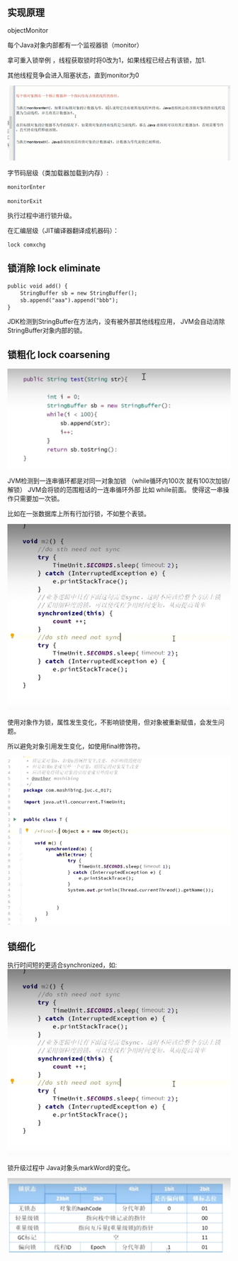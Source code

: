 实现原理
---
objectMonitor

每个Java对象内部都有一个监视器锁（monitor）

拿可重入锁举例 ，线程获取锁时将0改为1，如果线程已经占有该锁，加1.

其他线程竞争会进入阻塞状态，直到monitor为0

![img_2.png](img_2.png)

字节码层级（类加载器加载到内存）:

    monitorEnter 

    monitorExit

执行过程中进行锁升级。

在汇编层级（JIT编译器翻译成机器码）：

    lock comxchg


锁消除 lock eliminate
---

    public void add() {
        StringBuffer sb = new StringBuffer();
        sb.append("aaa").append("bbb");
    }

JDK检测到StringBuffer在方法内，没有被外部其他线程应用，
JVM会自动消除StringBuffer对象内部的锁。


锁粗化 lock coarsening
---
![img_39.png](img/img_39.png)

JVM检测到一连串循环都是对同一对象加锁
（while循环内100次 就有100次加锁/解锁）
JVM会将锁的范围粗话的一连串循环外部 比如 while前面。
使得这一串操作只需要加一次锁。


比如在一张数据库上所有行加行锁，不如整个表锁。

![img_23.png](img/img_23.png)

使用对象作为锁，属性发生变化，不影响锁使用，但对象被重新赋值，会发生问题。

所以避免对象引用发生变化，如使用final修饰符。

![img_24.png](img/img_24.png)


锁细化
---

执行时间短的更适合synchronized，如:
![img_22.png](img/img_22.png)


锁升级过程中 Java对象头markWord的变化。

![img_40.png](img/img_40.png)